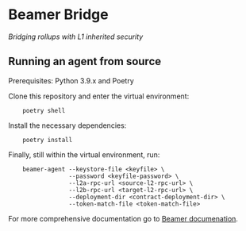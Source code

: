 # Beamer Bridge
*Bridging rollups with L1 inherited security*


## Running an agent from source

Prerequisites: Python 3.9.x and Poetry

Clone this repository and enter the virtual environment:
```
    poetry shell
```

Install the necessary dependencies:
```
    poetry install
```

Finally, still within the virtual environment, run:
```
    beamer-agent --keystore-file <keyfile> \
                 --password <keyfile-password> \
                 --l2a-rpc-url <source-l2-rpc-url> \
                 --l2b-rpc-url <target-l2-rpc-url> \
                 --deployment-dir <contract-deployment-dir> \
                 --token-match-file <token-match-file>
```

For more comprehensive documentation go to [Beamer documenation](https://docs.beamerbridge.com).
